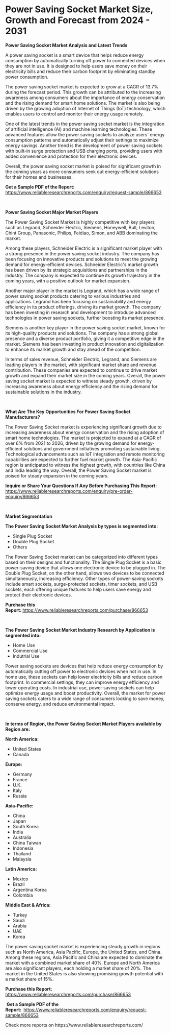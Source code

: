 <p><h1>Power Saving Socket Market Size, Growth and Forecast from 2024 - 2031</h1></p><p><strong>Power Saving Socket Market Analysis and Latest Trends</strong></p>
<p><p>A power saving socket is a smart device that helps reduce energy consumption by automatically turning off power to connected devices when they are not in use. It is designed to help users save money on their electricity bills and reduce their carbon footprint by eliminating standby power consumption.</p><p>The power saving socket market is expected to grow at a CAGR of 13.7% during the forecast period. This growth can be attributed to the increasing awareness among consumers about the importance of energy conservation and the rising demand for smart home solutions. The market is also being driven by the growing adoption of Internet of Things (IoT) technology, which enables users to control and monitor their energy usage remotely.</p><p>One of the latest trends in the power saving socket market is the integration of artificial intelligence (AI) and machine learning technologies. These advanced features allow the power saving sockets to analyze users' energy consumption patterns and automatically adjust their settings to maximize energy savings. Another trend is the development of power saving sockets with built-in surge protection and USB charging ports, providing users with added convenience and protection for their electronic devices.</p><p>Overall, the power saving socket market is poised for significant growth in the coming years as more consumers seek out energy-efficient solutions for their homes and businesses.</p></p>
<p><strong>Get a Sample PDF of the Report:&nbsp;</strong> <a href="https://www.reliableresearchreports.com/enquiry/request-sample/866653">https://www.reliableresearchreports.com/enquiry/request-sample/866653</a></p>
<p>&nbsp;</p>
<p><strong>Power Saving Socket Major Market Players</strong></p>
<p><p>The Power Saving Socket Market is highly competitive with key players such as Legrand, Schneider Electric, Siemens, Honeywell, Bull, Leviton, Chint Group, Panasonic, Philips, Feidiao, Simon, and ABB dominating the market. </p><p>Among these players, Schneider Electric is a significant market player with a strong presence in the power saving socket industry. The company has been focusing on innovative products and solutions to meet the growing demand for energy-efficient devices. Schneider Electric's market growth has been driven by its strategic acquisitions and partnerships in the industry. The company is expected to continue its growth trajectory in the coming years, with a positive outlook for market expansion.</p><p>Another major player in the market is Legrand, which has a wide range of power saving socket products catering to various industries and applications. Legrand has been focusing on sustainability and energy efficiency in its product offerings, driving its market growth. The company has been investing in research and development to introduce advanced technologies in power saving sockets, further boosting its market presence.</p><p>Siemens is another key player in the power saving socket market, known for its high-quality products and solutions. The company has a strong global presence and a diverse product portfolio, giving it a competitive edge in the market. Siemens has been investing in product innovation and digitalization to enhance its market growth and stay ahead of the competition.</p><p>In terms of sales revenue, Schneider Electric, Legrand, and Siemens are leading players in the market, with significant market share and revenue contribution. These companies are expected to continue to drive market growth and expand their market size in the coming years. Overall, the power saving socket market is expected to witness steady growth, driven by increasing awareness about energy efficiency and the rising demand for sustainable solutions in the industry.</p></p>
<p>&nbsp;</p>
<p><strong>What Are The Key Opportunities For Power Saving Socket Manufacturers?</strong></p>
<p><p>The Power Saving Socket market is experiencing significant growth due to increasing awareness about energy conservation and the rising adoption of smart home technologies. The market is projected to expand at a CAGR of over 6% from 2021 to 2026, driven by the growing demand for energy-efficient solutions and government initiatives promoting sustainable living. Technological advancements such as IoT integration and remote monitoring capabilities are expected to further fuel market growth. The Asia-Pacific region is anticipated to witness the highest growth, with countries like China and India leading the way. Overall, the Power Saving Socket market is poised for steady expansion in the coming years.</p></p>
<p><strong>Inquire or Share Your Questions If Any Before Purchasing This Report:</strong> <a href="https://www.reliableresearchreports.com/enquiry/pre-order-enquiry/866653">https://www.reliableresearchreports.com/enquiry/pre-order-enquiry/866653</a></p>
<p>&nbsp;</p>
<p><strong>Market Segmentation</strong></p>
<p><strong>The Power Saving Socket Market Analysis by types is segmented into:</strong></p>
<p><ul><li>Single Plug Socket</li><li>Double Plug Socket</li><li>Others</li></ul></p>
<p><p>The Power Saving Socket market can be categorized into different types based on their designs and functionality. The Single Plug Socket is a basic power-saving device that allows one electronic device to be plugged in. The Double Plug Socket, on the other hand, allows two devices to be connected simultaneously, increasing efficiency. Other types of power-saving sockets include smart sockets, surge-protected sockets, timer sockets, and USB sockets, each offering unique features to help users save energy and protect their electronic devices.</p></p>
<p><strong>Purchase this Report:&nbsp;</strong><a href="https://www.reliableresearchreports.com/purchase/866653">https://www.reliableresearchreports.com/purchase/866653</a></p>
<p>&nbsp;</p>
<p><strong>The Power Saving Socket Market Industry Research by Application is segmented into:</strong></p>
<p><ul><li>Home Use</li><li>Commercial Use</li><li>Indutrial Use</li></ul></p>
<p><p>Power saving sockets are devices that help reduce energy consumption by automatically cutting off power to electronic devices when not in use. In home use, these sockets can help lower electricity bills and reduce carbon footprint. In commercial settings, they can improve energy efficiency and lower operating costs. In industrial use, power saving sockets can help optimize energy usage and boost productivity. Overall, the market for power saving sockets caters to a wide range of consumers looking to save money, conserve energy, and reduce environmental impact.</p></p>
<p>&nbsp;</p>
<p><strong>In terms of Region, the Power Saving Socket Market Players available by Region are:</strong></p>
<p>
    <p> <strong> North America: </strong>
        <ul>
            <li>United States</li>
            <li>Canada</li>
        </ul>
        </p> 
    <p> <strong> Europe: </strong>
        <ul>
            <li>Germany</li>
            <li>France</li>
            <li>U.K.</li>
            <li>Italy</li>
            <li>Russia</li>
        </ul>
        </p> 
    <p> <strong> Asia-Pacific: </strong>
        <ul>
            <li>China</li>
            <li>Japan</li>
            <li>South Korea</li>
            <li>India</li>
            <li>Australia</li>
            <li>China Taiwan</li>
            <li>Indonesia</li>
            <li>Thailand</li>
            <li>Malaysia</li>
        </ul>
        </p> 
    <p> <strong> Latin America: </strong>
        <ul>
            <li>Mexico</li>
            <li>Brazil</li>
            <li>Argentina Korea</li>
            <li>Colombia</li>
        </ul>
        </p> 
    <p> <strong> Middle East & Africa: </strong>
        <ul>
            <li>Turkey</li>
            <li>Saudi</li>
            <li>Arabia</li>
            <li>UAE</li>
            <li>Korea</li>
        </ul>
    </p>
    </p>
<p><p>The power saving socket market is experiencing steady growth in regions such as North America, Asia Pacific, Europe, the United States, and China. Among these regions, Asia Pacific and China are expected to dominate the market with a combined market share of 40%. Europe and North America are also significant players, each holding a market share of 20%. The market in the United States is also showing promising growth potential with a market share of 15%.</p></p>
<p><strong>Purchase this Report: </strong><a href="https://www.reliableresearchreports.com/purchase/866653">https://www.reliableresearchreports.com/purchase/866653</a></p>
<p>&nbsp;<strong>Get a Sample PDF of the Report:&nbsp;&nbsp;</strong><a href="https://www.reliableresearchreports.com/enquiry/request-sample/866653">https://www.reliableresearchreports.com/enquiry/request-sample/866653</a></p>
<p><strong></strong></p>
<p>Check more reports on https://www.reliableresearchreports.com/</p>